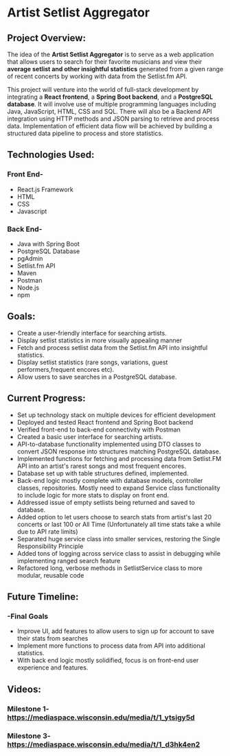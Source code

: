 # Artist Setlist Aggregator

## Project Overview:

The idea of the **Artist Setlist Aggregator** is to serve as a web application that allows users to search for their favorite musicians and view their **average setlist and other insightful statistics** generated from a given range of recent concerts by working with data from the Setlist.fm API.


This project will venture into the world of full-stack development by integrating a **React frontend**, a **Spring Boot backend**, and a **PostgreSQL database**. It will involve use of multiple programming languages including Java, JavaScript, HTML, CSS and SQL. There will also be a Backend API integration using HTTP methods and JSON parsing to retrieve and process data. Implementation of efficient data flow will be achieved by building a structured data pipeline to process and store statistics.

## Technologies Used:
### Front End-
* React.js Framework
* HTML
* CSS
* Javascript

### Back End-
* Java with Spring Boot
* PostgreSQL Database
* pgAdmin
* Setlist.fm API
* Maven
* Postman
* Node.js
* npm



## Goals:
* Create a user-friendly interface for searching artists.
* Display setlist statistics in more visually appealing manner
* Fetch and process setlist data from the Setlist.fm API into insightful statistics.
* Display setlist statistics (rare songs, variations, guest performers,frequent encores etc).
* Allow users to save searches in a PostgreSQL database.
## Current Progress:
* Set up technology stack on multiple devices for efficient development
* Deployed and tested React frontend and Spring Boot backend
* Verified front-end to back-end connectivity with Postman
* Created a basic user interface for searching artists.
* API-to-database functionality implemented using DTO classes to convert JSON response into structures matching PostgreSQL database.
* Implemented functions for fetching and processing data from Setlist.FM API into an artist's rarest songs and most frequent encores.
* Database set up with table structures defined, implemented.
* Back-end logic mostly complete with database models, controller classes, repositories. Mostly need to expand Service class functionality to include logic for more stats to display on front end.
* Addressed issue of empty setlists being returned and saved to database.
* Added option to let users choose to search stats from artist's last 20 concerts or last 100 or All Time (Unfortunately all time stats take a while due to API rate limits)
* Separated huge service class into smaller services, restoring the Single Responsibility Principle
* Added tons of logging across service class to assist in debugging while implementing ranged search feature
* Refactored long, verbose methods in SetlistService class to more modular, reusable code
## Future Timeline:
### -Final Goals
* Improve UI, add features to allow users to sign up for account to save their stats from searches
* Implement more functions to process data from API into additional statistics.
* With back end logic mostly solidified, focus is on front-end user experience and features.

## Videos:
### Milestone 1- https://mediaspace.wisconsin.edu/media/t/1_ytsigy5d
### Milestone 3- https://mediaspace.wisconsin.edu/media/t/1_d3hk4en2
